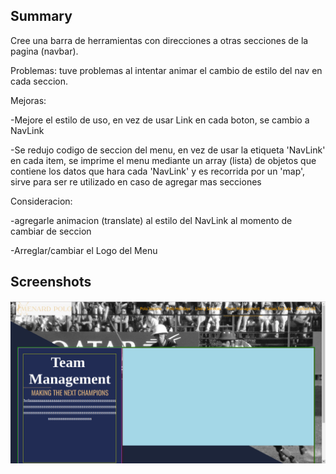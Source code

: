 ## Summary
Cree una barra de herramientas con direcciones a otras secciones de la pagina (navbar).


Problemas:
tuve problemas al intentar animar el cambio de estilo del nav en cada seccion.

Mejoras:

-Mejore el estilo de uso, en vez de usar Link en cada boton, se cambio a NavLink

-Se redujo codigo de seccion del menu, en vez de usar la etiqueta 'NavLink' en cada item, se imprime el menu mediante un array (lista) de objetos que contiene los datos que hara cada 'NavLink' y es recorrida por un 'map', sirve para ser re utilizado en caso de agregar mas secciones

Consideracion:

-agregarle animacion (translate) al estilo del NavLink al momento de cambiar de seccion

-Arreglar/cambiar el Logo del Menu

## Screenshots

![](img.png)